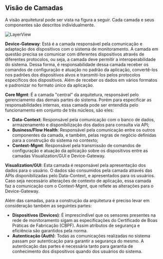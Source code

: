 ## Visão de Camadas

A visão arquitetural pode ser vista na figura a seguir. Cada camada e seus componentes são descritos individualmente.

![LayerView](https://github.com/Bwenkoi/Conf-eHealth-Documentation/assets/28735848/aa139f12-38d4-47d5-8d76-fc8aa1bc54e4)

**Device-Gateway**: Está é a camada responsável pela comunicação e adaptação dos dispositivos com o sistema de monitoramento. A camada em questão precisa se comunicar com diferentes dispositivos através de diferentes protocolos, ou seja, a camada deve permitir a interoperabilidade do sistema. Dessa forma, é responsabilidade dessa camada receber os comandos de configuração e atuação no padrão da aplicação, convertê-los nos padrões dos dispositivos alvos e transmiti-los pelos protocolos específicos dos dispositivos. Além de receber os dados em vários formatos e padronizar no formato único da aplicação.

**Core Mgmt**: É a camada "central" da arquitetura, responsável pelo gerenciamento das demais partes do sistema. Porém para especificar as responsabilidades internas, essa camada pode ser entendida pelo funcionamento em conjunto de três núcleos, são eles:

* **Data-Context**: Responsável pela comunicação com o banco de dados, armazenamento e disponibilização dos dados para consulta via API;
* **Business/Flow Health**: Responsável pela comunicação entre os outros componentes da camada, e também, pelas regras de negócio definidas para a construção do sistema no contexto;
* **Context-Mgmt**: Responsável pela transmissão de comandos de configuração e atuação da aplicação sobre os dispositivos entre as camadas Visualization/GUI e Device-Gateway.

**Visualization/GUI**: Esta camada é responsável pela apresentação dos dados para o usuário. O dados são consumidos pela camada através das APIs disponibilizadas pelo Data-Context, e apresentados para os usuários. Caso seja necessário alterações de contexto de aplicação, essa camada faz a comunicação com o Context-Mgmt, que reflete as alterações para o Device-Gateway.

Além das camadas, para a construção da arquitetura é preciso levar em consideração também as seguintes partes:
* **Dispositivos (Devices)**: É imprescindível que os sensores presentes na rede de monitoramento sigam as especificações do Certificado de Boas Práticas de Fabricação (CBPF). Assim atributos de segurança e eficiência são garantidos pela norma.
* **Autenticação (Auth)**: Todas as comunicações realizadas no sistema passam por autenticação para garantir a segurança do mesmo. A autenticação das partes é necessária tanto para garantia de conhecimento dos dispositivos quando dos usuários do sistema.
